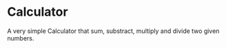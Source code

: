 Calculator
==========
A very simple Calculator that sum, substract, multiply and divide two given numbers.
